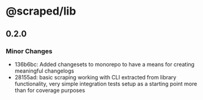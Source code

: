 # @scraped/lib

## 0.2.0

### Minor Changes

- 136b6bc: Added changesets to monorepo to have a means for creating meaningful changelogs
- 28155ad: basic scraping working with CLI extracted from library functionality, very simple integration tests setup as a starting point more than for coverage purposes
